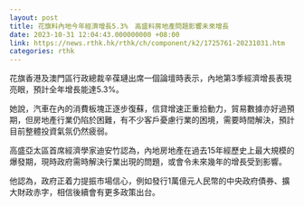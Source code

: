 ```yaml
---
layout: post
title: 花旗料內地今年經濟增長5.3%　高盛料房地產問題影響未來增長
date: 2023-10-31 12:04:43.000000000 +08:00
link: https://news.rthk.hk/rthk/ch/component/k2/1725761-20231031.htm
categories: rthk
---
```


花旗香港及澳門區行政總裁辛葆璉出席一個論壇時表示，內地第3季經濟增長表現亮眼，預計全年增長能達5.3%。

她說，汽車在內的消費板塊正逐步復蘇，信貸增速正重拾動力，貿易數據亦好過預期，但房地產行業仍陷於困難，有不少客戶憂慮行業的困境，需要時間解決，預計目前整體投資氣氛仍然疲弱。

高盛亞太區首席經濟學家迪安竹認為，內地房地產在過去15年經歷史上最大規模的爆發期，現時政府需時解決行業出現的問題，或會令未來幾年的增長受到影響。

他認為，政府正着力提振市場信心，例如發行1萬億元人民幣的中央政府債券、擴大財政赤字，相信後續會有更多政策出台。
